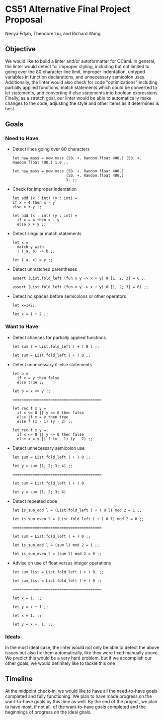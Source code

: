 # CS51 Alternative Final Project Proposal
Nenya Edjah, Theodore Liu, and Richard Wang

## Objective
We would like to build a linter and/or autoformatter for OCaml. In general, the linter would detect for improper styling, including but not limited to going over the 80 character line limit, improper indentation, untyped variables in function declarations, and unnecessary semicolon uses. Additionally, the linter would also check for code "optimizations" including partially applied functions, match statements which could be converted to let statements, and converting if else statements into boolean expressions. Finally, as a stretch goal, our linter would be able to automatically make changes to the code, adjusting the style and other items as it determines is best.

## Goals

### Need to Have
* Detect lines going over 80 characters
  ```
  let new_mass = new mass (50. +. Random.float 400.) (50. +. Random.float 400.) 1.0 ;;

  let new_mass = new mass (50. +. Random.float 400.)
                          (50. +. Random.float 400.)
                          1. ;;
  ```
* Check for improper indentation
  ```
  let add (x : int) (y : int) = 
  if x = 4 then x - y 
  else x + y ;;

  let add (x : int) (y : int) =
    if x = 4 then x - y
    else x + y ;;
  ```
* Detect singular match statements
  ```
  let x = 
    match y with
    | (_a, b) -> b ;;

  let (_a, x) = y ;;
  ```
* Detect unmatched parentheses
  ```
  assert (List.fold_left (fun x y -> x + y) 0 [1; 2; 3] = 6 ;;

  assert (List.fold_left (fun x y -> x + y) 0 [1; 2; 3] = 6) ;;
  ```
* Detect no spaces before semicolons or other operators
  ```
  let x=1+2;;

  let x = 1 + 2 ;;
  ```

### Want to Have
* Detect chances for partially applied functions
  ```
  let sum l = List.fold_left ( + ) 0 l ;;

  let sum = List.fold_left ( + ) 0 ;;
  ```
* Detect unnecessary if-else statements
  ```
  let b = 
    if x = y then false
    else true ;;

  let b = x <> y ;;

  ========================================

  let rec f x y =
    if x <= 0 || y <= 0 then false
    else if x = y then true
    else f (x - 1) (y - 2) ;;

  let rec f x y = 
    if x <= 0 || y <= 0 then false
    else x = y || f (x - 1) (y - 2) ;;
  ```
* Detect unnecessary semicolon use
  ```
  let sum = List.fold_left ( + ) 0 ;;

  let y = sum [1; 2; 3; 4] ;;

  ========================================

  let sum = List.fold_left ( + ) 0 

  let y = sum [1; 2; 3; 4]
  ```
* Detect repeated code
  ```
  let is_sum_odd l = (List.fold_left ( + ) 0 l) mod 2 = 1 ;;

  let is_sum_even l = (List.fold_left ( + ) 0 l) mod 2 = 0 ;;

  ========================================

  let sum = List.fold_left ( + ) 0 ;;

  let is_sum_odd l = (sum l) mod 2 = 1 ;;

  let is_sum_even l = (sum l) mod 2 = 0 ;;
  ```
* Advise on use of float versus integer operations
  ```
  let sum_list = List.fold_left ( + ) 0. ;;

  let sum_list = List.fold_left ( + ) 0 ;;

  ========================================

  let x = 1. ;;

  let y = x + 1 ;;

  let x = 1. ;;

  let y = x +. 1. ;;
  ```
### Ideals
In the most ideal case, the linter would not only be able to detect the above issues but also fix them automatically, like they were fixed manually above. We predict this would be a very hard problem, but if we accomplish our other goals, we would definitely like to tackle this one

## Timeline
At the midpoint check-in, we would like to have all the need-to-have goals completed and fully functioning. We plan to have made progress on the want-to-have goals by this time as well. By the end of the project, we plan to have most, if not all, of the want-to-have goals completed and the beginnings of progress on the ideal goals.
